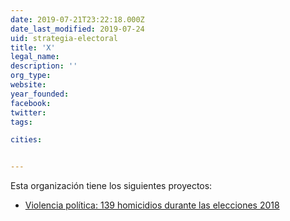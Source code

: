 ```yaml
---
date: 2019-07-21T23:22:18.000Z
date_last_modified: 2019-07-24
uid: strategia-electoral
title: 'X'
legal_name: 
description: ''
org_type: 
website: 
year_founded: 
facebook: 
twitter: 
tags:

cities: 


---
```


Esta organización tiene los siguientes proyectos:

- [Violencia política: 139 homicidios durante las elecciones 2018](/proyectos/conteo-asesinatos)
